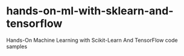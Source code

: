 # hands-on-ml-with-sklearn-and-tensorflow
Hands-On Machine Learning with Scikit-Learn And TensorFlow code samples
